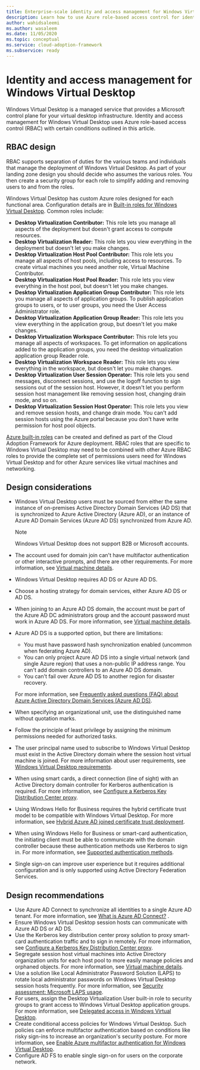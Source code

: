 ```yaml
---
title: Enterprise-scale identity and access management for Windows Virtual Desktop
description: Learn how to use Azure role-based access control for identity and access management in your enterprise-scale virtual desktop infrastructure.
author: wahidsaleemi
ms.author: wasaleem
ms.date: 11/05/2020
ms.topic: conceptual
ms.service: cloud-adoption-framework
ms.subservice: ready
---
```


# Identity and access management for Windows Virtual Desktop

Windows Virtual Desktop is a managed service that provides a Microsoft control plane for your virtual desktop infrastructure. Identity and access management for Windows Virtual Desktop uses Azure role-based access control (RBAC) with certain conditions outlined in this article.

## RBAC design

RBAC supports separation of duties for the various teams and individuals that manage the deployment of Windows Virtual Desktop. As part of your landing zone design you should decide who assumes the various roles. You then create a security group for each role to simplify adding and removing users to and from the roles.

Windows Virtual Desktop has custom Azure roles designed for each functional area. Configuration details are in [Built-in roles for Windows Virtual Desktop](/azure/virtual-desktop/rbac). Common roles include:

- **Desktop Virtualization Contributor:** This role lets you manage all aspects of the deployment but doesn't grant access to compute resources.
- **Desktop Virtualization Reader:** This role lets you view everything in the deployment but doesn't let you make changes.
- **Desktop Virtualization Host Pool Contributor:** This role lets you manage all aspects of host pools, including access to resources. To create virtual machines you need another role, Virtual Machine Contributor.
- **Desktop Virtualization Host Pool Reader:** This role lets you view everything in the host pool, but doesn't let you make changes.
- **Desktop Virtualization Application Group Contributor:** This role lets you manage all aspects of application groups. To publish application groups to users, or to user groups, you need the User Access Administrator role.
- **Desktop Virtualization Application Group Reader:** This role lets you view everything in the application group, but doesn't let you make changes.
- **Desktop Virtualization Workspace Contributor:** This role lets you manage all aspects of workspaces. To get information on applications added to the application groups, you need the desktop virtualization application group Reader role.
- **Desktop Virtualization Workspace Reader:** This role lets you view everything in the workspace, but doesn't let you make changes.
- **Desktop Virtualization User Session Operator:** This role lets you send messages, disconnect sessions, and use the logoff function to sign sessions out of the session host. However, it doesn't let you perform session host management like removing session host, changing drain mode, and so on.
- **Desktop Virtualization Session Host Operator:** This role lets you view and remove session hosts, and change drain mode. You can't add session hosts using the Azure portal because you don't have write permission for host pool objects.

[Azure built-in roles](/azure/role-based-access-control/built-in-roles) can be created and defined as part of the Cloud Adoption Framework for Azure deployment. RBAC roles that are specific to Windows Virtual Desktop may need to be combined with other Azure RBAC roles to provide the complete set of permissions users need for Windows Virtual Desktop and for other Azure services like virtual machines and networking.

## Design considerations

- Windows Virtual Desktop users must be sourced from either the same instance of on-premises Active Directory Domain Services (AD DS) that is synchronized to Azure Active Directory (Azure AD), or an instance of Azure AD Domain Services (Azure AD DS) synchronized from Azure AD.
  > [!NOTE]
  > Windows Virtual Desktop does not support B2B or Microsoft accounts.
- The account used for domain join can't have multifactor authentication or other interactive prompts, and there are other requirements. For more information, see [Virtual machine details](/azure/virtual-desktop/create-host-pools-azure-marketplace#virtual-machine-details).
- Windows Virtual Desktop requires AD DS or Azure AD DS.
- Choose a hosting strategy for domain services, either Azure AD DS or AD DS.
- When joining to an Azure AD DS domain, the account must be part of the Azure AD DC administrators group and the account password must work in Azure AD DS. For more information, see [Virtual machine details](/azure/virtual-desktop/create-host-pools-azure-marketplace#virtual-machine-details).
- Azure AD DS is a supported option, but there are limitations:
  - You must have password hash synchronization enabled (uncommon when federating Azure AD).
  - You can only project Azure AD DS into a single virtual network (and single Azure region) that uses a non-public IP address range. You can't add domain controllers to an Azure AD DS domain.
  - You can't fail over Azure AD DS to another region for disaster recovery.

   For more information, see [Frequently asked questions (FAQ) about Azure Active Directory Domain Services (Azure AD DS)](/azure/active-directory-domain-services/faqs).
- When specifying an organizational unit, use the distinguished name without quotation marks.
- Follow the principle of least privilege by assigning the minimum permissions needed for authorized tasks.
- The user principal name used to subscribe to Windows Virtual Desktop must exist in the Active Directory domain where the session host virtual machine is joined. For more information about user requirements, see [Windows Virtual Desktop requirements](/azure/virtual-desktop/overview#requirements).
- When using smart cards, a direct connection (line of sight) with an Active Directory domain controller for Kerberos authentication is required. For more information, see [Configure a Kerberos Key Distribution Center proxy](/azure/virtual-desktop/key-distribution-center-proxy).
- Using Windows Hello for Business requires the hybrid certificate trust model to be compatible with Windows Virtual Desktop. For more information, see [Hybrid Azure AD joined certificate trust deployment](/windows/security/identity-protection/hello-for-business/hello-hybrid-cert-trust).
- When using Windows Hello for Business or smart-card authentication, the initiating client must be able to communicate with the domain controller because these authentication methods use Kerberos to sign in. For more information, see [Supported authentication methods](/azure/virtual-desktop/authentication).
- Single sign-on can improve user experience but it requires additional configuration and is only supported using Active Directory Federation Services.

## Design recommendations

- Use Azure AD Connect to synchronize all identities to a single Azure AD tenant. For more information, see [What is Azure AD Connect?](/azure/active-directory/hybrid/whatis-azure-ad-connect) .
- Ensure Windows Virtual Desktop session hosts can communicate with Azure AD DS or AD DS.
- Use the Kerberos key distribution center proxy solution to proxy smart-card authentication traffic and to sign in remotely. For more information, see [Configure a Kerberos Key Distribution Center proxy](/azure/virtual-desktop/key-distribution-center-proxy).
- Segregate session host virtual machines into Active Directory organization units for each host pool to more easily manage policies and orphaned objects. For more information, see [Virtual machine details](/azure/virtual-desktop/create-host-pools-azure-marketplace#virtual-machine-details).
- Use a solution like Local Administrator Password Solution (LAPS) to rotate local administrator passwords on Windows Virtual Desktop session hosts frequently. For more information, see [Security assessment: Microsoft LAPS usage](/defender-for-identity/cas-isp-laps).
- For users, assign the Desktop Virtualization User built-in role to security groups to grant access to Windows Virtual Desktop application groups. For more information, see [Delegated access in Windows Virtual Desktop](/azure/virtual-desktop/delegated-access-virtual-desktop).
- Create conditional access policies for Windows Virtual Desktop. Such policies can enforce multifactor authentication based on conditions like risky sign-ins to increase an organization's security posture. For more information, see [Enable Azure multifactor authentication for Windows Virtual Desktop](/azure/virtual-desktop/set-up-mfa).
- Configure AD FS to enable single sign-on for users on the corporate network.
